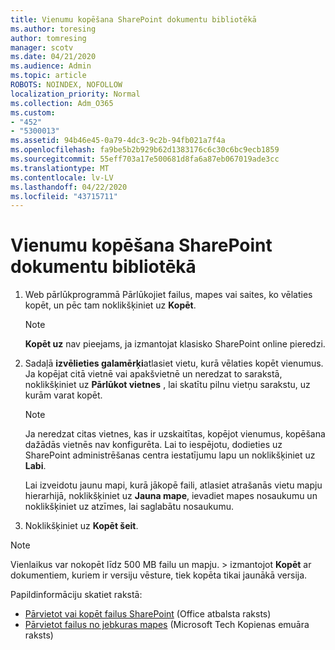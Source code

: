 ```yaml
---
title: Vienumu kopēšana SharePoint dokumentu bibliotēkā
ms.author: toresing
author: tomresing
manager: scotv
ms.date: 04/21/2020
ms.audience: Admin
ms.topic: article
ROBOTS: NOINDEX, NOFOLLOW
localization_priority: Normal
ms.collection: Adm_O365
ms.custom:
- "452"
- "5300013"
ms.assetid: 94b46e45-0a79-4dc3-9c2b-94fb021a7f4a
ms.openlocfilehash: fa9be5b2b929b62d1383176c6c30c6bc9ecb1859
ms.sourcegitcommit: 55eff703a17e500681d8fa6a87eb067019ade3cc
ms.translationtype: MT
ms.contentlocale: lv-LV
ms.lasthandoff: 04/22/2020
ms.locfileid: "43715711"
---
```

# <a name="copy-items-in-a-sharepoint-document-library"></a>Vienumu kopēšana SharePoint dokumentu bibliotēkā

1. Web pārlūkprogrammā Pārlūkojiet failus, mapes vai saites, ko vēlaties kopēt, un pēc tam noklikšķiniet uz **Kopēt**.

    > [!NOTE]
    > **Kopēt uz** nav pieejams, ja izmantojat klasisko SharePoint online pieredzi.
  
2. Sadaļā **izvēlieties galamērķi**atlasiet vietu, kurā vēlaties kopēt vienumus. Ja kopējat citā vietnē vai apakšvietnē un neredzat to sarakstā, noklikšķiniet uz **Pārlūkot vietnes** , lai skatītu pilnu vietņu sarakstu, uz kurām varat kopēt.

    > [!NOTE]
    > Ja neredzat citas vietnes, kas ir uzskaitītas, kopējot vienumus, kopēšana dažādās vietnēs nav konfigurēta. Lai to iespējotu, dodieties uz SharePoint administrēšanas centra iestatījumu lapu un noklikšķiniet uz **Labi**.
  
    Lai izveidotu jaunu mapi, kurā jākopē faili, atlasiet atrašanās vietu mapju hierarhijā, noklikšķiniet uz **Jauna mape**, ievadiet mapes nosaukumu un noklikšķiniet uz atzīmes, lai saglabātu nosaukumu.

3. Noklikšķiniet uz **Kopēt šeit**.

> [!NOTE]
> Vienlaikus var nokopēt līdz 500 MB failu un mapju. > izmantojot **Kopēt** ar dokumentiem, kuriem ir versiju vēsture, tiek kopēta tikai jaunākā versija.
  
Papildinformāciju skatiet rakstā:

 - [Pārvietot vai kopēt failus SharePoint](https://support.office.com/article/move-or-copy-files-in-sharepoint-00e2f483-4df3-46be-a861-1f5f0c1a87bc) (Office atbalsta raksts)
 - [Pārvietot failus no jebkuras mapes](https://techcommunity.microsoft.com/t5/Microsoft-SharePoint-Blog/Now-move-files-anywhere-in-Office-365-SharePoint-and-OneDrive/ba-p/146973) (Microsoft Tech Kopienas emuāra raksts)   